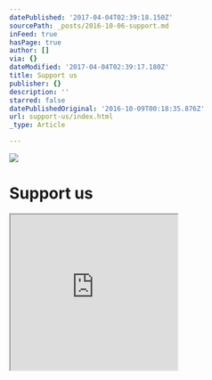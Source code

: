 ```yaml
---
datePublished: '2017-04-04T02:39:18.150Z'
sourcePath: _posts/2016-10-06-support.md
inFeed: true
hasPage: true
author: []
via: {}
dateModified: '2017-04-04T02:39:17.180Z'
title: Support us
publisher: {}
description: ''
starred: false
datePublishedOriginal: '2016-10-09T00:18:35.876Z'
url: support-us/index.html
_type: Article

---
```

![](https://imgflo.herokuapp.com/graph/2b2431f8e7ba7b0/72cf7928ed1d9f9c298879239b126d29/croprotate.jpg?cropheight=2591&cropwidth=3872&degrees=0&input=https%3A%2F%2Fthe-grid-user-content.s3-us-west-2.amazonaws.com%2F15db3d51-f7be-4498-8840-81f2fa5dea93.jpg&x=0&y=0)

# Support us

<iframe src="https://the-grid.github.io/ed-userhtml/?g=eJyNUU1LAzEQvfdXjDnbRikISrcHqwhaoaAF6WXJJtPd0c0Hyazb_femLSKKiIeBN4f3xZttfbSgNJN3hWiYQ7qSsu_7SVBDUO1Eeyt1TeOKnOyxSjoKsMiNN4UIPrEAVrFGLkTJPoj5aEYudAw8BMyCZAw6AU7Z_GlrBLyrtsu4TOOdbkm__U1psgWasuqYvSvpiz-9mC5vN9c3i8uH-_VPDbKqRgEp6t86-eoVNadDNXTl-kk-vkiSFbv9lcY7xbhYlMu7SU1bAZWPBmMhzj5Dpa6ylJurNtdeqWGlWhjDc4OQ1BbjKaBKhBF6NQB7yK7gXUsOTw5BbX1kflP-d1aSeQMZaIftMV5PhptCnAtokOqG9zDbyP2y89EHAO-jDw" height="280" style=""></iframe>